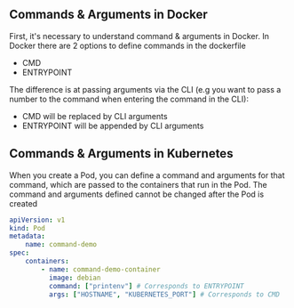## Commands & Arguments in Docker

First, it's necessary to understand command & arguments in Docker. In Docker there are 2 options to define commands in the dockerfile

-   CMD
-   ENTRYPOINT

The difference is at passing arguments via the CLI (e.g you want to pass a number to the command when entering the command in the CLI):

-   CMD will be replaced by CLI arguments
-   ENTRYPOINT will be appended by CLI arguments

## Commands & Arguments in Kubernetes

When you create a Pod, you can define a command and arguments for that command, which are passed to the containers that run in the Pod. The command and arguments defined cannot be changed after the Pod is created

```yaml
apiVersion: v1
kind: Pod
metadata:
    name: command-demo
spec:
    containers:
        - name: command-demo-container
          image: debian
          command: ["printenv"] # Corresponds to ENTRYPOINT
          args: ["HOSTNAME", "KUBERNETES_PORT"] # Corresponds to CMD
```
